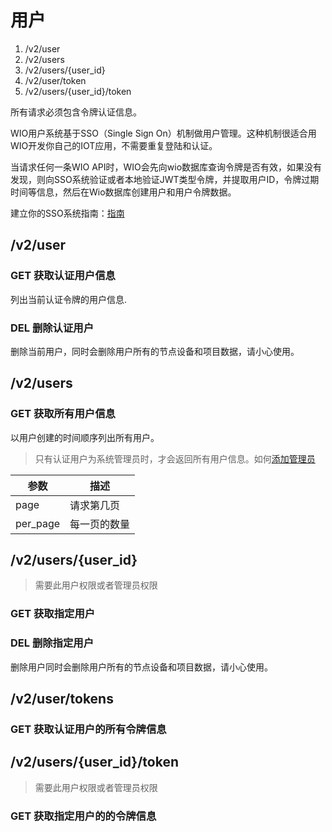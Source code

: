 # 用户
1. /v2/user
2. /v2/users
3. /v2/users/{user_id}
4. /v2/user/token
5. /v2/users/{user_id}/token

所有请求必须包含令牌认证信息。

WIO用户系统基于SSO（Single Sign On）机制做用户管理。这种机制很适合用WIO开发你自己的IOT应用，不需要重复登陆和认证。

当请求任何一条WIO API时，WIO会先向wio数据库查询令牌是否有效，如果没有发现，则向SSO系统验证或者本地验证JWT类型令牌，并提取用户ID，令牌过期时间等信息，然后在Wio数据库创建用户和用户令牌数据。

建立你的SSO系统指南：[指南]()

## /v2/user
### GET 获取认证用户信息
列出当前认证令牌的用户信息.
### DEL 删除认证用户
删除当前用户，同时会删除用户所有的节点设备和项目数据，请小心使用。

## /v2/users
### GET 获取所有用户信息
以用户创建的时间顺序列出所有用户。
> 只有认证用户为系统管理员时，才会返回所有用户信息。如何[添加管理员]()

参数 | 描述
----|---
page|请求第几页
per_page|每一页的数量

## /v2/users/{user_id}
> 需要此用户权限或者管理员权限

### GET 获取指定用户
### DEL 删除指定用户
删除用户同时会删除用户所有的节点设备和项目数据，请小心使用。

## /v2/user/tokens
### GET 获取认证用户的所有令牌信息

## /v2/users/{user_id}/token
> 需要此用户权限或者管理员权限

### GET 获取指定用户的的令牌信息
